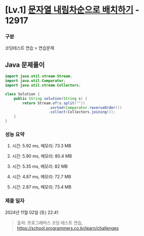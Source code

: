 # [Lv.1] [문자열 내림차순으로 배치하기](https://school.programmers.co.kr/learn/courses/30/lessons/12917?language=java) - 12917 

### 구분

코딩테스트 연습 > 연습문제

## Java 문제풀이

```java
import java.util.stream.Stream;
import java.util.Comparator;
import java.util.stream.Collectors;

class Solution {
    public String solution(String s) {
        return Stream.of(s.split(""))
                    .sorted(Comparator.reverseOrder())
                    .collect(Collectors.joining());    
    }
}
```

### 성능 요약

1. 시간: 5.92 ms, 메모리: 73.3 MB

2. 시간: 5.90 ms, 메모리: 80.4 MB
3. 시간: 5.35 ms, 메모리: 82 MB
4. 시간: 4.87 ms, 메모리: 72.7 MB
5. 시간: 2.87 ms, 메모리: 73.4 MB

### 제출 일자

2024년 11월 02일 (토) 22:41

> 출처: 프로그래머스 코딩 테스트 연습, https://school.programmers.co.kr/learn/challenges